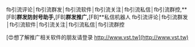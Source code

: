 fb引流评论│fb引流群发│fb引流软件│fb引流关注│fb引流私信│fb引流群控,**[FB]**群发防封号助手,**[FB]**群发推广,**[FB]**私信机器人
fb引流评论│fb引流群发│fb引流软件│fb引流关注│fb引流私信│fb引流群控

[😍想了解推广相关软件的朋友请登录 http://www.vst.tw](http://www.vst.tw)



